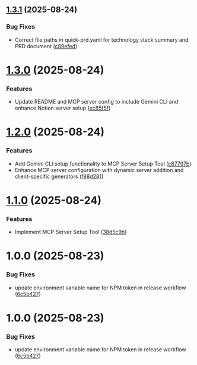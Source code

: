 ## [1.3.1](https://github.com/RobDoan/ai-cli-toolkit/compare/v1.3.0...v1.3.1) (2025-08-24)


### Bug Fixes

* Correct file paths in quick-prd.yaml for technology stack summary and PRD document ([c89efed](https://github.com/RobDoan/ai-cli-toolkit/commit/c89efed96063c3d250563609d21452ecb78da2e6))

# [1.3.0](https://github.com/RobDoan/ai-cli-toolkit/compare/v1.2.0...v1.3.0) (2025-08-24)


### Features

* Update README and MCP server config to include Gemini CLI and enhance Notion server setup ([ec85f5f](https://github.com/RobDoan/ai-cli-toolkit/commit/ec85f5f8a723b1a2c7ef9ecba029e38a031678ef))

# [1.2.0](https://github.com/RobDoan/ai-cli-toolkit/compare/v1.1.0...v1.2.0) (2025-08-24)


### Features

* Add Gemini CLI setup functionality to MCP Server Setup Tool ([c87797b](https://github.com/RobDoan/ai-cli-toolkit/commit/c87797b4803f3e6a79d0b377c0c1011c32ece388))
* Enhance MCP server configuration with dynamic server addition and client-specific generators ([f88d281](https://github.com/RobDoan/ai-cli-toolkit/commit/f88d28112c45bf913161b6751d69dc08f605c140))

# [1.1.0](https://github.com/RobDoan/ai-cli-toolkit/compare/v1.0.0...v1.1.0) (2025-08-24)


### Features

* Implement MCP Server Setup Tool ([38d5c9b](https://github.com/RobDoan/ai-cli-toolkit/commit/38d5c9b4c7dcc118812efbb4ccbf9ae86c51da38))

# 1.0.0 (2025-08-23)


### Bug Fixes

* update environment variable name for NPM token in release workflow ([6c5b427](https://github.com/RobDoan/ai-cli-toolkit/commit/6c5b4274528a677b83caed8660db2582c4d1e018))

# 1.0.0 (2025-08-23)


### Bug Fixes

* update environment variable name for NPM token in release workflow ([6c5b427](https://github.com/RobDoan/ai-cli-toolkit/commit/6c5b4274528a677b83caed8660db2582c4d1e018))
